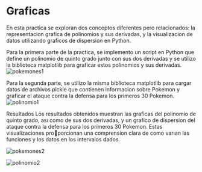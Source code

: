 # Graficas
En esta practica se exploran dos conceptos diferentes pero relacionados: la representacion grafica de polinomios y sus derivadas, y la visualizacion de datos utilizando graficos de dispersion en Python.

Para la primera parte de la practica, se implemento un script en Python que define un polinomio de quinto grado junto con sus dos derivadas y se utilizo la biblioteca matplotlib para graficar estos polinomios y sus derivadas.
![pokemones1](https://github.com/LuisRosado/Graficas/assets/140114139/c1c2d1e5-8c1c-4f26-a091-370e396c9f0a)

Para la segunda parte, se utilizo la misma biblioteca matplotlib para cargar datos de archivos pickle que contienen informacion sobre Pokemon y graficar el ataque contra la defensa para los primeros 30 Pokemon.
![polinomio1](https://github.com/LuisRosado/Graficas/assets/140114139/37cabf43-ef41-4acb-a77e-9d4e6497145c)


Resultados
Los resultados obtenidos muestran las graficas del polinomio de quinto grado, ası como de sus dos derivadas, y un grafico de dispersion del ataque contra la defensa para los primeros 30 Pokemon. Estas visualizaciones proporcionan una comprension clara de como varıan las funciones y los datos en los intervalos dados.

![pokemones2](https://github.com/LuisRosado/Graficas/assets/140114139/b960b126-9015-4207-8722-a0b28d619847)

![polinomio2](https://github.com/LuisRosado/Graficas/assets/140114139/07cba662-de78-4832-bde2-740761a1ce00)

